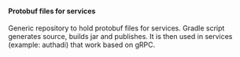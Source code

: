 #### Protobuf files for services ####
Generic repository to hold protobuf files for services. Gradle script generates source, builds jar and publishes. It is then used in services (example: authadi) that work based on gRPC. 